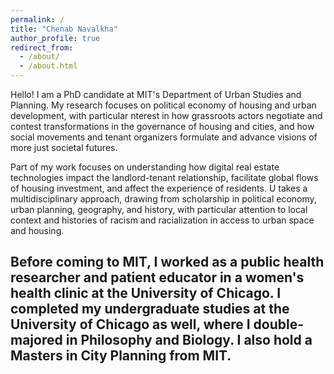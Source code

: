 ```yaml
---
permalink: /
title: "Chenab Navalkha"
author_profile: true
redirect_from: 
  - /about/
  - /about.html
---
```

<p>
Hello! I am a PhD candidate at MIT's Department of Urban Studies and Planning. My research focuses on political economy of housing and urban development, with particular nterest in how grassroots actors negotiate and contest transformations in the governance of housing and cities, and how social movements and tenant organizers formulate and advance visions of more just societal futures. 

Part of my work focuses on understanding how digital real estate technologies impact the landlord-tenant relationship, facilitate global flows of housing investment, and affect the experience of residents. U takes a multidisciplinary approach, drawing from scholarship in political economy, urban planning, geography, and history, with particular attention to local context and histories of racism and racialization in access to urban space and housing.

Before coming to MIT, I worked as a public health researcher and patient educator in a women's health clinic at the University of Chicago. I completed my undergraduate studies at the University of Chicago as well, where I double-majored in Philosophy and Biology. I also hold a Masters in City Planning from MIT. 
-
</p>